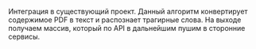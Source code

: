 Интеграция в существующий проект.
Данный алгоритм конвертирует содержимое PDF в текст и распознает трагирные слова.
На выходе получаем массив, который по API в дальнейшим пушим в сторонние сервисы.

